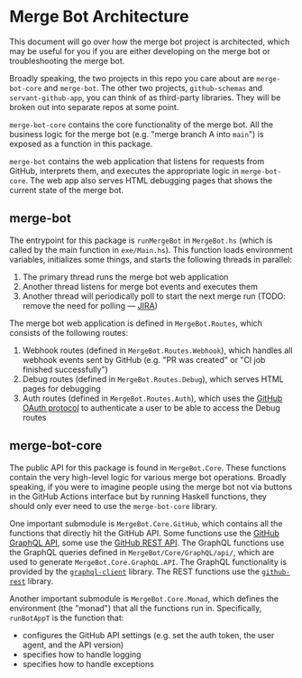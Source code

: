 # Merge Bot Architecture

This document will go over how the merge bot project is architected, which may be useful for you if you are either developing on the merge bot or troubleshooting the merge bot.

Broadly speaking, the two projects in this repo you care about are `merge-bot-core` and `merge-bot`. The other two projects, `github-schemas` and `servant-github-app`, you can think of as third-party libraries. They will be broken out into separate repos at some point.

`merge-bot-core` contains the core functionality of the merge bot. All the business logic for the merge bot (e.g. "merge branch A into `main`") is exposed as a function in this package.

`merge-bot` contains the web application that listens for requests from GitHub, interprets them, and executes the appropriate logic in `merge-bot-core`. The web app also serves HTML debugging pages that shows the current state of the merge bot.

## merge-bot

The entrypoint for this package is `runMergeBot` in `MergeBot.hs` (which is called by the main function in `exe/Main.hs`). This function loads environment variables, initializes some things, and starts the following threads in parallel:
1. The primary thread runs the merge bot web application
1. Another thread listens for merge bot events and executes them
1. Another thread will periodically poll to start the next merge run (TODO: remove the need for polling — [JIRA](https://leapyear.atlassian.net/browse/QA-131))

The merge bot web application is defined in `MergeBot.Routes`, which consists of the following routes:
1. Webhook routes (defined in `MergeBot.Routes.Webhook`), which handles all webhook events sent by GitHub (e.g. "PR was created" or "CI job finished successfully")
1. Debug routes (defined in `MergeBot.Routes.Debug`), which serves HTML pages for debugging
1. Auth routes (defined in `MergeBot.Routes.Auth`), which uses the [GitHub OAuth protocol](https://docs.github.com/en/developers/apps/building-oauth-apps/authorizing-oauth-apps) to authenticate a user to be able to access the Debug routes

## merge-bot-core

The public API for this package is found in `MergeBot.Core`. These functions contain the very high-level logic for various merge bot operations. Broadly speaking, if you were to imagine people using the merge bot not via buttons in the GitHub Actions interface but by running Haskell functions, they should only ever need to use the `merge-bot-core` library.

One important submodule is `MergeBot.Core.GitHub`, which contains all the functions that directly hit the GitHub API. Some functions use the [GitHub GraphQL API](https://docs.github.com/en/graphql), some use the [GitHub REST API](https://docs.github.com/en/rest). The GraphQL functions use the GraphQL queries defined in `MergeBot/Core/GraphQL/api/`, which are used to generate `MergeBot.Core.GraphQL.API`. The GraphQL functionality is provided by the [`graphql-client`](https://hackage.haskell.org/package/graphql-client) library. The REST functions use the [`github-rest`](https://hackage.haskell.org/package/github-rest) library.

Another important submodule is `MergeBot.Core.Monad`, which defines the environment (the "monad") that all the functions run in. Specifically, `runBotAppT` is the function that:
* configures the GitHub API settings (e.g. set the auth token, the user agent, and the API version)
* specifies how to handle logging
* specifies how to handle exceptions

